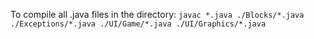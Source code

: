 To compile all .java files in the directory:
`javac *.java ./Blocks/*.java ./Exceptions/*.java ./UI/Game/*.java ./UI/Graphics/*.java`